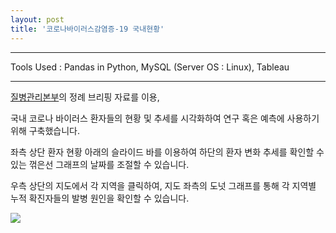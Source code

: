 ```yaml
---
layout: post
title: '코로나바이러스감염증-19 국내현황'   
---
```

   
***
Tools Used : Pandas in Python, MySQL (Server OS : Linux), Tableau   
***   
   
[질병관리본부](http://www.cdc.go.kr/cdc)의 정례 브리핑 자료를 이용,   
   
국내 코로나 바이러스 환자들의 현황 및 추세를 시각화하여 연구 혹은 예측에 사용하기 위해 구축했습니다.   
   
좌측 상단 환자 현황 아래의 슬라이드 바를 이용하여 하단의 환자 변화 추세를 확인할 수 있는 꺾은선 그래프의 날짜를 조절할 수 있습니다.   
   
우측 상단의 지도에서 각 지역을 클릭하여, 지도 좌측의 도넛 그래프를 통해 각 지역별 누적 확진자들의 발병 원인을 확인할 수 있습니다.   
   
   

<div class='tableauPlaceholder' id='viz1586863558439' style='position: relative'>
	<noscript>
		<a href='https:&#47;&#47;vanillapapaya.github.io&#47;projects&#47;covid.html'>
			<img alt=' ' src='https:&#47;&#47;public.tableau.com&#47;static&#47;images&#47;FG&#47;FGHD29RZM&#47;1_rss.png' style='border: none' />
		</a>
	</noscript>
	<object class='tableauViz'  style='display:none;'>
		<param name='host_url' value='https%3A%2F%2Fpublic.tableau.com%2F' />
		<param name='embed_code_version' value='3' />
		<param name='path' value='views&#47;Covid_15867810301970&#47;sheet8?:embed=y&amp;:toolbar=no&amp;:embed_code_version=3&amp;:loadOrderID=0&amp;:display_count=yes' />
		<param name='toolbar' value='no' />
		<param name='static_image' value='https:&#47;&#47;public.tableau.com&#47;static&#47;images&#47;FG&#47;FGHD29RZM&#47;1.png' />
		<param name='animate_transition' value='yes' /><param name='display_static_image' value='yes' />
		<param name='display_spinner' value='yes' />
		<param name='display_overlay' value='yes' />
		<param name='display_count' value='yes' />
	</object>
</div>
<script type='text/javascript'>
	var divElement = document.getElementById('viz1586863558439');
	var vizElement = divElement.getElementsByTagName('object')[0];
	if ( divElement.offsetWidth > 800 )
		{ vizElement.style.width='1100px';vizElement.style.height='800px';}
	else if ( divElement.offsetWidth > 500 )
		{ vizElement.style.width='1100px';vizElement.style.height='800px';}
	else
		{ vizElement.style.width='95%';vizElement.style.height='1800px';}
	var scriptElement = document.createElement('script');
	scriptElement.src = 'https://public.tableau.com/javascripts/api/viz_v1.js';
	vizElement.parentNode.insertBefore(scriptElement, vizElement);
</script>